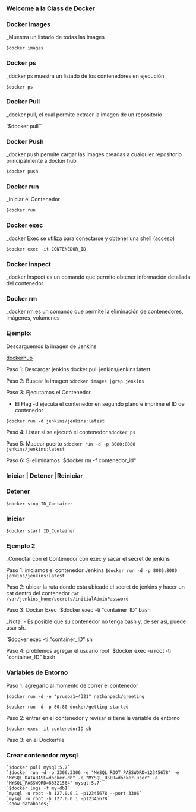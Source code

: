 ### Welcome a la Class de Docker

### Docker images
_Muestra un listado de todas las images

`$docker images`

### Docker ps
_docker ps muestra un listado de los contenedores en ejecución

`$docker ps`

### Docker Pull
_docker pull, el cual permite extraer la imagen de un repositorio

`$docker pull``

### Docker Push 
_docker push permite cargar las images creadas a cualquier repositorio principalmente a docker hub

`$docker push`

### Docker run 
_Iniciar el Contenedor

`$docker run`

### Docker exec
_docker Exec se utiliza para conectarse y obtener una shell (acceso)

`$docker exec -it CONTENEDOR_ID`

### Docker inspect
_docker Inspect es un comando que permite obtener información detallada del contenedor

### Docker rm
_docker rm es un comando que permite la eliminación de contenedores, imágenes, volúmenes

### Ejemplo: 
Descarguemos la imagen de Jenkins

[dockerhub](https://hub.docker.com/r/jenkins/jenkins)

Paso 1: Descargar jenkins
docker pull jenkins/jenkins:latest

Paso 2: Buscar la imagen 
`$docker images |grep jenkins`

Paso 3: Ejecutamos el Contenedor
- El Flag -d ejecuta el contenedor en segundo plano e imprime el ID de contenedor

`$docker run -d jenkins/jenkins:latest` 

Paso 4: Listar si se ejecutó el contenedor
`$docker ps`

Paso 5: Mapear puerto
`$docker run -d -p 8080:8080 jenkins/jenkins:latest`

Paso 6: Si eliminamos
`$docker rm -f contenedor_id"

### Iniciar | Detener |Reiniciar

### Detener
`$docker stop ID_Container`

### Iniciar
`$docker start ID_Container`

### Ejemplo 2
_Conectar con el Contenedor con exec y sacar el secret de jenkins

Paso 1: iniciamos el contenedor Jenkins
`$docker run -d -p 8080:8080 jenkins/jenkins:latest`

Paso 2: ubicar la ruta donde esta ubicado el secret de jenkins y hacer un cat dentro del contenedor 
`cat /var/jenkins_home/secrets/initialAdminPassword`

Paso 3: Docker Exec
`$docker exec -ti "container_ID" bash

_Nota: - Es posible que su contenedor no tenga bash y, de ser así, puede usar sh.

`$docker exec -ti "container_ID" sh

Paso 4: problemos agregar el usuario root
`$docker exec -u root -ti "container_ID" bash

### Variables de Entorno

Paso 1: agregarlo al momento de correr el contenedor

`$docker run -d -e "prueba1=4321" nathanpeck/greeting`

`$docker run -d -p 80:80 docker/getting-started`

Paso 2: entrar en el contenedor y revisar si tiene la variable de entorno

`$docker exec -it contenedorID sh`   

Paso 3: en el Dockerfile


### Crear contenedor mysql
```
`$docker pull mysql:5.7`
`$docker run -d -p 3306:3306 -e "MYSQL_ROOT_PASSWORD=12345678" -e "MYSQL_DATABASE=docker-db" -e "MYSQL_USER=docker-user" -e "MYSQL_PASSWORD=88321564" mysql:5.7`
`$docker logs -f my-db1`
`mysql -u root -h 127.0.0.1 -p12345678 --port 3306`
`mysql -u root -h 127.0.0.1 -p12345678`
`show databases;`


